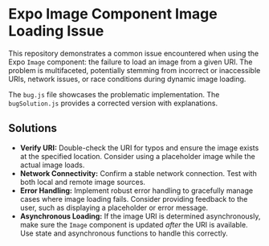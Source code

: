 # Expo Image Component Image Loading Issue

This repository demonstrates a common issue encountered when using the Expo `Image` component: the failure to load an image from a given URI.  The problem is multifaceted, potentially stemming from incorrect or inaccessible URIs, network issues, or race conditions during dynamic image loading.

The `bug.js` file showcases the problematic implementation. The `bugSolution.js` provides a corrected version with explanations.

## Solutions

* **Verify URI:** Double-check the URI for typos and ensure the image exists at the specified location. Consider using a placeholder image while the actual image loads.
* **Network Connectivity:** Confirm a stable network connection.  Test with both local and remote image sources.
* **Error Handling:** Implement robust error handling to gracefully manage cases where image loading fails.  Consider providing feedback to the user, such as displaying a placeholder or error message.
* **Asynchronous Loading:**  If the image URI is determined asynchronously, make sure the `Image` component is updated *after* the URI is available. Use state and asynchronous functions to handle this correctly.